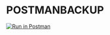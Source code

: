 # POSTMANBACKUP

[![Run in Postman](https://run.pstmn.io/button.svg)](https://god.gw.postman.com/run-collection/23745299-39c9d5d6-8f0a-40f9-be2b-a84d9d378e50?action=collection%2Ffork&collection-url=entityId%3D23745299-39c9d5d6-8f0a-40f9-be2b-a84d9d378e50%26entityType%3Dcollection%26workspaceId%3De36d601c-a849-4dd9-a4bd-ea791f0d0f24#?env%5Btest%5D=W10=)
